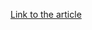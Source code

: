 [Link to the article](https://thehackernews.com/2024/11/russian-hackers-exploit-new-ntlm-flaw.html)
